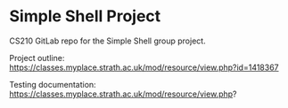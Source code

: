 # Simple Shell Project

CS210 GitLab repo for the Simple Shell group project.

Project outline: https://classes.myplace.strath.ac.uk/mod/resource/view.php?id=1418367

Testing documentation: https://classes.myplace.strath.ac.uk/mod/resource/view.php?